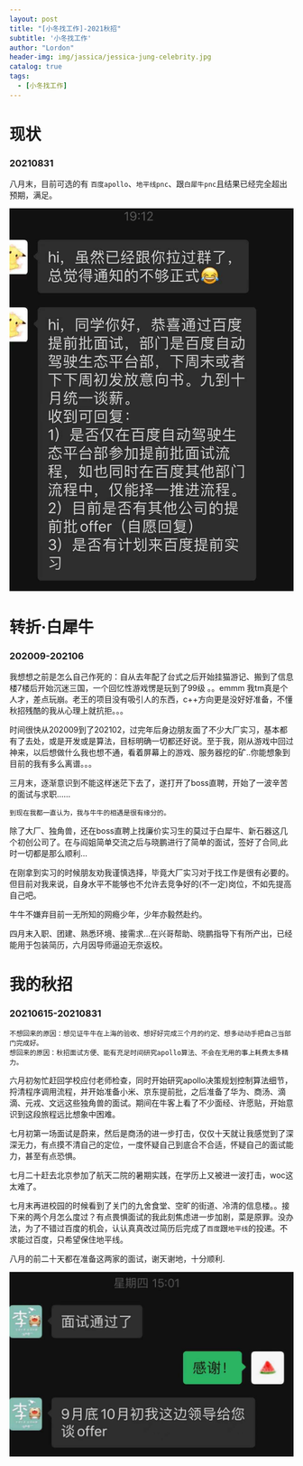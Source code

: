 ```yaml
---
layout: post
title: "[小冬找工作]-2021秋招"
subtitle: '小冬找工作'
author: "Lordon"
header-img: img/jassica/jessica-jung-celebrity.jpg
catalog: true
tags:
  - [小冬找工作]
---
```

# 现状 
### 20210831

八月末，目前可选的有 `百度apollo`、`地平线pnc`、跟`白犀牛pnc`且结果已经完全超出预期，满足。

<img src="/img/210831image/offer.jpeg" >

# 转折·白犀牛 
### 202009-202106

我想想之前是怎么自己作死的：自从去年配了台式之后开始挂猫游记、搬到了信息楼7楼后开始沉迷三国，一个回忆性游戏愣是玩到了99级 。。emmm 我tm真是个人才，差点玩崩。老王的项目没有吸引人的东西，c++方向更是没好好准备，不懂秋招残酷的我从心理上就抗拒。。。

时间很快从202009到了202102，过完年后身边朋友面了不少大厂实习，基本都有了去处，或是开发或是算法，目标明确一切都还好说。至于我，刚从游戏中回过神来，以后想做什么我也想不通，看着屏幕上的游戏、服务器挖的矿..你能想象到目前的我有多么离谱。。。

三月末，逐渐意识到不能这样迷茫下去了，遂打开了boss直聘，开始了一波辛苦的面试与求职……

```
到现在我都一直认为，我与牛牛的相遇是很有缘分的。
```

除了大厂、独角兽，还在boss直聘上找廉价实习生的莫过于白犀牛、新石器这几个初创公司了。在与阎姐简单交流之后与晓鹏进行了简单的面试，签好了合同,此时一切都是那么顺利...

在刚拿到实习的时候朋友劝我谨慎选择，毕竟大厂实习对于找工作是很有必要的。但目前对我来说，自身水平不能够也不允许去竞争好的(不一定)岗位，不如先提高自己吧。

牛牛不嫌弃目前一无所知的网瘾少年，少年亦毅然赴约。

四月末入职、团建、熟悉环境、接需求...在兴哥帮助、晓鹏指导下有所产出，已经能用于包装简历，六月因导师逼迫无奈返校。

# 我的秋招 
### 20210615-20210831

```
不想回来的原因：想见证牛牛在上海的验收、想好好完成三个月的约定、想多动动手把自己当部门完成好。
想回来的原因：秋招面试方便、能有充足时间研究apollo算法、不会在无用的事上耗费太多精力。
```

六月初匆忙赶回学校应付老师检查，同时开始研究apollo决策规划控制算法细节，捋清程序调用流程，并开始准备小米、京东提前批，之后准备了华为、商汤、滴滴、元戎、文远这些独角兽的面试。期间在牛客上看了不少面经、许愿贴，开始意识到这段旅程远比想象中困难。

七月初第一场面试是蔚来，然后是商汤的进一步打击，仅仅十天就让我感觉到了深深无力，有点摸不清自己的定位，一度怀疑自己到底合不合适，怀疑自己的面试能力，甚至有点恐惧。

七月二十赶去北京参加了航天二院的暑期实践，在学历上又被进一波打击，woc这太难了。

七月末再进校园的时候看到了关门的九舍食堂、空旷的街道、冷清的信息楼。。接下来的两个月怎么度过？有点畏惧面试的我此刻焦虑进一步加剧，菜是原罪。没办法，为了不错过百度的机会，认认真真改过简历后完成了`百度`跟`地平线`的投递。不求能过百度，只希望保住地平线。

八月的前二十天都在准备这两家的面试，谢天谢地，十分顺利.

<img src="/img/210831image/pass.jpeg" >


